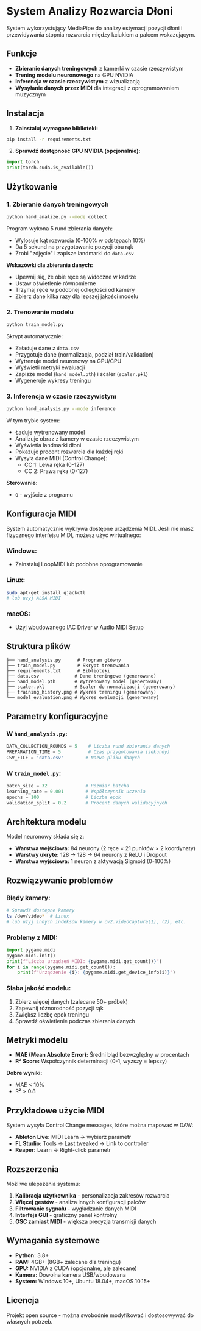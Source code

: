 # System Analizy Rozwarcia Dłoni

System wykorzystujący MediaPipe do analizy estymacji pozycji dłoni i przewidywania stopnia rozwarcia między kciukiem a palcem wskazującym.

## Funkcje

- **Zbieranie danych treningowych** z kamerki w czasie rzeczywistym
- **Trening modelu neuronowego** na GPU NVIDIA
- **Inferencja w czasie rzeczywistym** z wizualizacją
- **Wysyłanie danych przez MIDI** dla integracji z oprogramowaniem muzycznym

## Instalacja

1. **Zainstaluj wymagane biblioteki:**
```bash
pip install -r requirements.txt
```

2. **Sprawdź dostępność GPU NVIDIA (opcjonalnie):**
```python
import torch
print(torch.cuda.is_available())
```

## Użytkowanie

### 1. Zbieranie danych treningowych

```bash
python hand_analize.py --mode collect
```

Program wykona 5 rund zbierania danych:
- Wylosuje kąt rozwarcia (0-100% w odstępach 10%)
- Da 5 sekund na przygotowanie pozycji obu rąk
- Zrobi "zdjęcie" i zapisze landmarki do `data.csv`

**Wskazówki dla zbierania danych:**
- Upewnij się, że obie ręce są widoczne w kadrze
- Ustaw oświetlenie równomierne
- Trzymaj ręce w podobnej odległości od kamery
- Zbierz dane kilka razy dla lepszej jakości modelu

### 2. Trenowanie modelu

```bash
python train_model.py
```

Skrypt automatycznie:
- Załaduje dane z `data.csv`
- Przygotuje dane (normalizacja, podział train/validation)
- Wytrenuje model neuronowy na GPU/CPU
- Wyświetli metryki ewaluacji
- Zapisze model (`hand_model.pth`) i scaler (`scaler.pkl`)
- Wygeneruje wykresy treningu

### 3. Inferencja w czasie rzeczywistym

```bash
python hand_analysis.py --mode inference
```

W tym trybie system:
- Ładuje wytrenowany model
- Analizuje obraz z kamery w czasie rzeczywistym
- Wyświetla landmarki dłoni
- Pokazuje procent rozwarcia dla każdej ręki
- Wysyła dane MIDI (Control Change):
  - CC 1: Lewa ręka (0-127)
  - CC 2: Prawa ręka (0-127)

**Sterowanie:**
- `Q` - wyjście z programu

## Konfiguracja MIDI

System automatycznie wykrywa dostępne urządzenia MIDI. Jeśli nie masz fizycznego interfejsu MIDI, możesz użyć wirtualnego:

### Windows:
- Zainstaluj LoopMIDI lub podobne oprogramowanie

### Linux:
```bash
sudo apt-get install qjackctl
# lub użyj ALSA MIDI
```

### macOS:
- Użyj wbudowanego IAC Driver w Audio MIDI Setup

## Struktura plików

```
├── hand_analysis.py      # Program główny
├── train_model.py        # Skrypt trenowania
├── requirements.txt      # Biblioteki
├── data.csv             # Dane treningowe (generowane)
├── hand_model.pth       # Wytrenowany model (generowany)
├── scaler.pkl           # Scaler do normalizacji (generowany)
├── training_history.png # Wykres treningu (generowany)
└── model_evaluation.png # Wykres ewaluacji (generowany)
```

## Parametry konfiguracyjne

### W `hand_analysis.py`:
```python
DATA_COLLECTION_ROUNDS = 5    # Liczba rund zbierania danych
PREPARATION_TIME = 5          # Czas przygotowania (sekundy)
CSV_FILE = 'data.csv'        # Nazwa pliku danych
```

### W `train_model.py`:
```python
batch_size = 32              # Rozmiar batcha
learning_rate = 0.001        # Współczynnik uczenia
epochs = 100                 # Liczba epok
validation_split = 0.2       # Procent danych walidacyjnych
```

## Architektura modelu

Model neuronowy składa się z:
- **Warstwa wejściowa:** 84 neurony (2 ręce × 21 punktów × 2 koordynaty)
- **Warstwy ukryte:** 128 → 128 → 64 neurony z ReLU i Dropout
- **Warstwa wyjściowa:** 1 neuron z aktywacją Sigmoid (0-100%)

## Rozwiązywanie problemów

### Błędy kamery:
```bash
# Sprawdź dostępne kamery
ls /dev/video*  # Linux
# lub użyj innych indeksów kamery w cv2.VideoCapture(1), (2), etc.
```

### Problemy z MIDI:
```python
import pygame.midi
pygame.midi.init()
print(f"Liczba urządzeń MIDI: {pygame.midi.get_count()}")
for i in range(pygame.midi.get_count()):
    print(f"Urządzenie {i}: {pygame.midi.get_device_info(i)}")
```

### Słaba jakość modelu:
1. Zbierz więcej danych (zalecane 50+ próbek)
2. Zapewnij różnorodność pozycji rąk
3. Zwiększ liczbę epok treningu
4. Sprawdź oświetlenie podczas zbierania danych

## Metryki modelu

- **MAE (Mean Absolute Error):** Średni błąd bezwzględny w procentach
- **R² Score:** Współczynnik determinacji (0-1, wyższy = lepszy)

**Dobre wyniki:**
- MAE < 10%
- R² > 0.8

## Przykładowe użycie MIDI

System wysyła Control Change messages, które można mapować w DAW:
- **Ableton Live:** MIDI Learn → wybierz parametr
- **FL Studio:** Tools → Last tweaked → Link to controller
- **Reaper:** Learn → Right-click parametr

## Rozszerzenia

Możliwe ulepszenia systemu:
1. **Kalibracja użytkownika** - personalizacja zakresów rozwarcia
2. **Więcej gestów** - analiza innych konfiguracji palców  
3. **Filtrowanie sygnału** - wygładzanie danych MIDI
4. **Interfejs GUI** - graficzny panel kontrolny
5. **OSC zamiast MIDI** - większa precyzja transmisji danych

## Wymagania systemowe

- **Python:** 3.8+
- **RAM:** 4GB+ (8GB+ zalecane dla treningu)
- **GPU:** NVIDIA z CUDA (opcjonalne, ale zalecane)
- **Kamera:** Dowolna kamera USB/wbudowana
- **System:** Windows 10+, Ubuntu 18.04+, macOS 10.15+

## Licencja

Projekt open source - można swobodnie modyfikować i dostosowywać do własnych potrzeb.